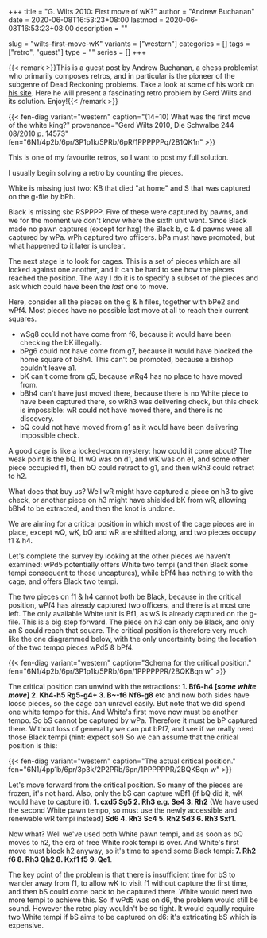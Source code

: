 +++
title = "G. Wilts 2010: First move of wK?"
author = "Andrew Buchanan"
date = 2020-06-08T16:53:23+08:00
lastmod = 2020-06-08T16:53:23+08:00
description = ""

slug = "wilts-first-move-wK"
variants = ["western"]
categories = []
tags = ["retro", "guest"]
type = ""
series = []
+++

{{< remark >}}This is a guest post by Andrew Buchanan, a chess problemist who primarily composes retros, and in particular is the pioneer of the subgenre of Dead Reckoning problems. Take a look at some of his work on [his site](http://anselan.com/chess.html). Here he will present a fascinating retro problem by Gerd Wilts and its solution. Enjoy!{{< /remark >}}

{{< fen-diag variant="western" caption="(14+10) What was the first move of the white king?" provenance="Gerd Wilts 2010, Die Schwalbe 244 08/2010 p. 14573" fen="6N1/4p2b/6pr/3P1p1k/5PRb/6pR/1PPPPPPq/2B1QK1n" >}}

This is one of my favourite retros, so I want to post my full solution.

I usually begin solving a retro by counting the pieces.

White is missing just two: KB that died "at home" and S that was captured on the g-file by bPh. 

Black is missing six: RSPPPP. Five of these were captured by pawns, and we for the moment we don't know where the sixth unit went. Since Black made no pawn captures (except for hxg) the Black b, c & d pawns were all captured by wPa. wPh captured two officers. bPa must have promoted, but what happened to it later is unclear.

The next stage is to look for cages. This is a set of pieces which are all locked against one another, and it can be hard to see how the pieces reached the position. The way I do it is to specify a subset of the pieces and ask which could have been the *last* one to move.

Here, consider all the pieces on the g & h files, together with bPe2 and wPf4. Most pieces have no possible last move at all to reach their current squares.

- wSg8 could not have come from f6, because it would have been checking the bK illegally.
- bPg6 could not have come from g7, because it would have blocked the home square of bBh4. This can't be promoted, because a bishop couldn't leave a1.
- bK can't come from g5, because wRg4 has no place to have moved from.
- bBh4 can't have just moved there, because there is no White piece to have been captured there, so wRh3 was delivering check, but this check is impossible: wR could not have moved there, and there is no discovery.
- bQ could not have moved from g1 as it would have been delivering impossible check.

A good cage is like a locked-room mystery: how could it come about? The weak point is the bQ. If wQ was on d1, and wK was on e1, and some other piece occupied f1, then bQ could retract to g1, and then wRh3 could retract to h2.

What does that buy us? Well wR might have captured a piece on h3 to give check, or another piece on h3 might have shielded bK from wR, allowing bBh4 to be extracted, and then the knot is undone.

We are aiming for a critical position in which most of the cage pieces are in place, except wQ, wK, bQ and wR are shifted along, and two pieces occupy f1 & h4.

Let's complete the survey by looking at the other pieces we haven't examined: wPd5 potentially offers White two tempi (and then Black some tempi consequent to those uncaptures), while bPf4 has nothing to with the cage, and offers Black two tempi.

The two pieces on f1 & h4 cannot both be Black, because in the critical position, wPf4 has already captured two officers, and there is at most one left. The only available White unit is Bf1, as wS is already captured on the g-file. This is a big step forward. The piece on h3 can only be Black, and only an S could reach that square. The critical position is therefore very much like the one diagrammed below, with the only uncertainty being the location of the two tempo pieces wPd5 & bPf4.

{{< fen-diag variant="western" caption="Schema for the critical position." fen="6N1/4p2b/6pr/3P1p1k/5PRb/6pn/1PPPPPPR/2BQKBqn w" >}}

The critical position can unwind with the retractions: **1. Bf6-h4 \[*some white move*\] 2. Kh4-h5 Rg5-g4+ 3. B~-f6 Nf6-g8** etc and now both sides have loose pieces, so the cage can unravel easily. But note that we did spend one white tempo for this. And White's first move now must be another tempo. So bS cannot be captured by wPa. Therefore it must be bP captured there. Without loss of generality we can put bPf7, and see if we really need those Black tempi (hint: expect so!) So we can assume that the critical position is this: 

{{< fen-diag variant="western" caption="The actual critical position." fen="6N1/4pp1b/6pr/3p3k/2P2PRb/6pn/1PPPPPPR/2BQKBqn w" >}}

Let's move forward from the critical position. So many of the pieces are frozen, it's not hard. Also, only the bS can capture wBf1 (if bQ did it, wK would have to capture it). **1. cxd5 Sg5 2. Rh3 e.g. Se4 3. Rh2** (We have used the second White pawn tempo, so must use the newly accessible and renewable wR tempi instead) **Sd6 4. Rh3 Sc4 5. Rh2 Sd3 6. Rh3 Sxf1**.

Now what? Well we've used both White pawn tempi, and as soon as bQ moves to h2, the era of free White rook tempi is over. And White's first move must block h2 anyway, so it's time to spend some Black tempi: **7. Rh2 f6 8. Rh3 Qh2 8. Kxf1 f5 9. Qe1**.

The key point of the problem is that there is insufficient time for bS to wander away from f1, to allow wK to visit f1 without capture the first time, and then bS could come back to be captured there. White would need two more tempi to achieve this. So if wPd5 was on d6, the problem would still be sound. However the retro play wouldn't be so tight. It would equally require two White tempi if bS aims to be captured on d6: it's extricating bS which is expensive.
